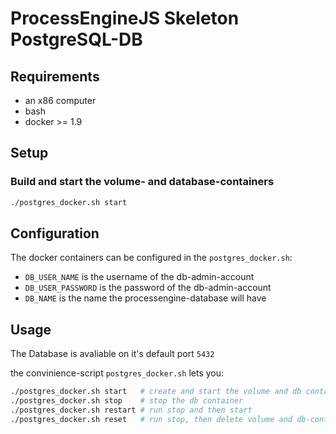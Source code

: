 # ProcessEngineJS Skeleton PostgreSQL-DB

## Requirements

- an x86 computer
- bash
- docker >= 1.9

## Setup

### Build and start the volume- and database-containers

```bash
./postgres_docker.sh start
```

## Configuration

The docker containers can be configured in the `postgres_docker.sh`:

- `DB_USER_NAME` is the username of the db-admin-account
- `DB_USER_PASSWORD` is the password of the db-admin-account
- `DB_NAME` is the name the processengine-database will have

## Usage
The Database is avaliable on it's default port `5432`

the convinience-script `postgres_docker.sh` lets you:
```bash
./postgres_docker.sh start   # create and start the volume and db container
./postgres_docker.sh stop    # stop the db container
./postgres_docker.sh restart # run stop and then start
./postgres_docker.sh reset   # run stop, then delete volume and db-container and then run start
```
